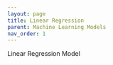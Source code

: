 ```yaml
---
layout: page
title: Linear Regression
parent: Machine Learning Models
nav_order: 1
---
```

Linear Regression Model
